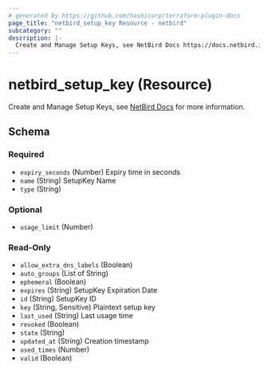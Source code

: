 ```yaml
---
# generated by https://github.com/hashicorp/terraform-plugin-docs
page_title: "netbird_setup_key Resource - netbird"
subcategory: ""
description: |-
  Create and Manage Setup Keys, see NetBird Docs https://docs.netbird.io/how-to/register-machines-using-setup-keys for more information.
---
```


# netbird_setup_key (Resource)

Create and Manage Setup Keys, see [NetBird Docs](https://docs.netbird.io/how-to/register-machines-using-setup-keys) for more information.



<!-- schema generated by tfplugindocs -->
## Schema

### Required

- `expiry_seconds` (Number) Expiry time in seconds
- `name` (String) SetupKey Name
- `type` (String)

### Optional

- `usage_limit` (Number)

### Read-Only

- `allow_extra_dns_labels` (Boolean)
- `auto_groups` (List of String)
- `ephemeral` (Boolean)
- `expires` (String) SetupKey Expiration Date
- `id` (String) SetupKey ID
- `key` (String, Sensitive) Plaintext setup key
- `last_used` (String) Last usage time
- `revoked` (Boolean)
- `state` (String)
- `updated_at` (String) Creation timestamp
- `used_times` (Number)
- `valid` (Boolean)

